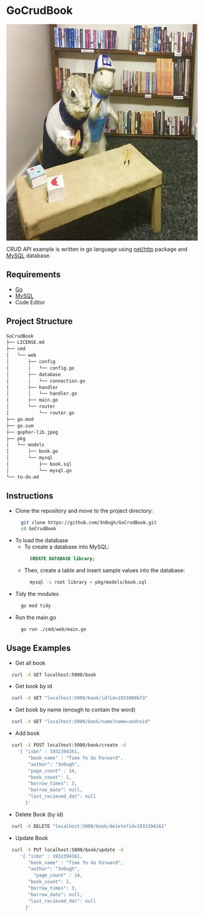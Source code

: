 # GoCrudBook

<p align="center">
<img src="https://github.com/3n0ugh/GoCrudBook/blob/main/gopher-lib.jpeg" alt="drawing" width="900" height="570" align="center"/>
</p>

CRUD API example is written in go language using [net/http](https://pkg.go.dev/net/http) 
package and [MySQL](https://www.mysql.com/) database.

## Requirements
- [Go](go.dev)
- [MySQL](https://www.mysql.com/)
- Code Editor
    
## Project Structure
```bash
GoCrudBook  
├── LICENSE.md   
├── cmd 
│   └── web
│       ├── config
│       │   └── config.go
│       ├── database
│       │   └── connection.go
│       ├── handler
│       │   └── handler.go
│       ├── main.go
│       └── router
│           └── router.go
├── go.mod
├── go.sum
├── gopher-lib.jpeg
├── pkg
│   └── models
│       ├── book.go
│       └── mysql
│           ├── book.sql
│           └── mysql.go
└── to-do.md
```

## Instructions

- Clone the repository and move to the project directory:
  ```bash
    git clone https://github.com/3n0ugh/GoCrudBook.git
    cd GoCrudBook
  ```
- To load the database
  - To create a database into MySQL:
    ```sql
      CREATE DATABASE library;
    ```
  - Then, create a table and insert sample values into the database:
    ```bash
      mysql -u root library < pkg/models/book.sql
    ```
 - Tidy the modules
    ```bash
      go mod tidy
    ```
 - Run the main.go
    ```bash
      go run ./cmd/web/main.go
    ```

## Usage Examples
-  Get all book
  ```bash
    curl -X GET localhost:5000/book
  ```
-  Get book by id
  ```bash
    curl -X GET "localhost:5000/book/id?id=1933988673"
  ```
-  Get book by name (enough to contain the word)
  ```bash
    curl -X GET "localhost:5000/book/name?name=android"
  ```
-  Add book
  ```bash
    curl -X POST localhost:5000/book/create -d
      '{ "isbn" : 1932394161,
          "book_name" : "Time To Go Forward",
          "author": "3n0ugh",
          "page_count" : 14,
          "book_count": 1,
          "borrow_times": 3,
          "barrow_date": null,
          "last_recieved_dat": null
         }'
  ```
-  Delete Book (by id)
  ```bash
    curl -X DELETE "localhost:5000/book/delete?id=1932394161"
  ```
-  Update Book
  ```bash
    curl -X PUT localhost:5000/book/update -d 
       '{ "isbn" : 1932394161,
          "book_name" : "Time To Go Forward",
          "author": "3n0ugh",
        	"page_count" : 14,
          "book_count": 1,
          "borrow_times": 3,
          "barrow_date": null,
          "last_recieved_dat": null
         }'
  ```
